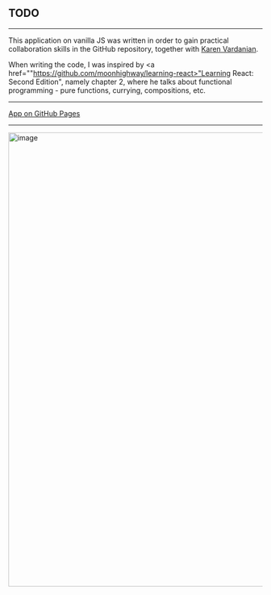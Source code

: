 ## TODO
---

This application on vanilla JS was written in order to gain practical collaboration skills in the GitHub repository, together with <a href="https://github.com/KarVarr">Karen Vardanian</a>.  

When writing the code, I was inspired by <a href=""https://github.com/moonhighway/learning-react>"Learning React: Second Edition"</a>, namely chapter 2, where he talks about functional programming - pure functions, currying, compositions, etc.

---

<a href="https://dadajonovich.github.io/todo-vanillaJS/">App on GitHub Pages</a>

---

<img src="img/image.png" alt="image" width="900" />
</div>


